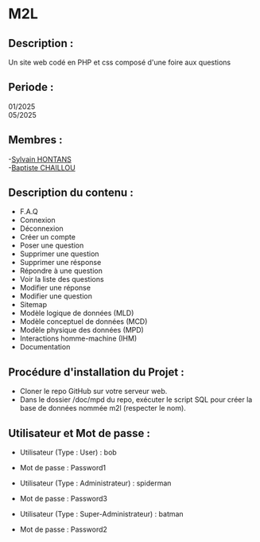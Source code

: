 # M2L
## Description : 
Un site web codé en PHP et css composé d'une foire aux questions

## Periode : 
01/2025  
05/2025

## Membres : 
-[Sylvain HONTANS](https://github.com/Hontans)  
-[Baptiste CHAILLOU](https://github.com/FastAze)    

## Description du contenu : 
-  F.A.Q  
-  Connexion  
-  Déconnexion  
-  Créer un compte  
-  Poser une question  
-  Supprimer une question
-  Supprimer une résponse
-  Répondre à une question  
-  Voir la liste des questions  
-  Modifier une réponse
-  Modifier une question 
-  Sitemap  
-  Modèle logique de données (MLD)  
-  Modèle conceptuel de données (MCD)  
-  Modèle physique des données (MPD)  
-  Interactions homme-machine (IHM)  
-  Documentation
## Procédure d'installation du Projet : 
- Cloner le repo GitHub sur votre serveur web.
-  Dans le dossier /doc/mpd du repo, exécuter le script SQL pour créer la base de données nommée m2l (respecter le nom).
## Utilisateur et Mot de passe : 
- Utilisateur (Type : User) : bob  
-  Mot de passe : Password1  

-  Utilisateur (Type : Administrateur) : spiderman  
-  Mot de passe : Password3

-  Utilisateur (Type : Super-Administrateur) : batman  
-  Mot de passe : Password2
